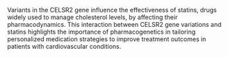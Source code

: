 Variants in the CELSR2 gene influence the effectiveness of statins, drugs widely used to manage cholesterol levels, by affecting their pharmacodynamics. This interaction between CELSR2 gene variations and statins highlights the importance of pharmacogenetics in tailoring personalized medication strategies to improve treatment outcomes in patients with cardiovascular conditions.